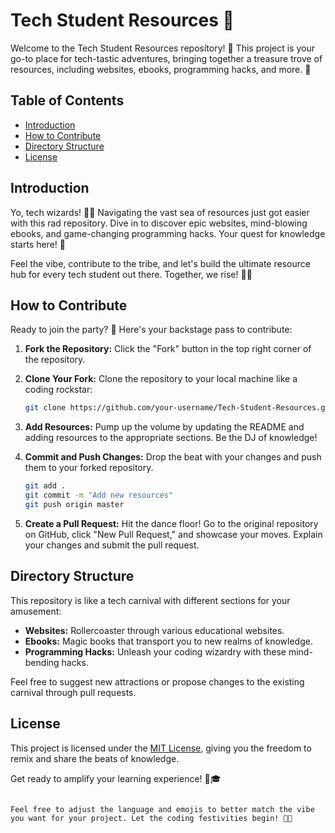 # Tech Student Resources 🚀

Welcome to the Tech Student Resources repository! 🌟 This project is your go-to place for tech-tastic adventures, bringing together a treasure trove of resources, including websites, ebooks, programming hacks, and more. 🎉

## Table of Contents

- [Introduction](#introduction)
- [How to Contribute](#how-to-contribute)
- [Directory Structure](#directory-structure)
- [License](#license)

## Introduction

Yo, tech wizards! 🧙‍♂️ Navigating the vast sea of resources just got easier with this rad repository. Dive in to discover epic websites, mind-blowing ebooks, and game-changing programming hacks. Your quest for knowledge starts here! 🚀

Feel the vibe, contribute to the tribe, and let's build the ultimate resource hub for every tech student out there. Together, we rise! 🚀✨

## How to Contribute

Ready to join the party? 🎉 Here's your backstage pass to contribute:

1. **Fork the Repository:** Click the "Fork" button in the top right corner of the repository.

2. **Clone Your Fork:** Clone the repository to your local machine like a coding rockstar:
   ```bash
   git clone https://github.com/your-username/Tech-Student-Resources.git
   ```

3. **Add Resources:** Pump up the volume by updating the README and adding resources to the appropriate sections. Be the DJ of knowledge!

4. **Commit and Push Changes:** Drop the beat with your changes and push them to your forked repository.
   ```bash
   git add .
   git commit -m "Add new resources"
   git push origin master
   ```

5. **Create a Pull Request:** Hit the dance floor! Go to the original repository on GitHub, click "New Pull Request," and showcase your moves. Explain your changes and submit the pull request.

## Directory Structure

This repository is like a tech carnival with different sections for your amusement:

- **Websites:** Rollercoaster through various educational websites.
- **Ebooks:** Magic books that transport you to new realms of knowledge.
- **Programming Hacks:** Unleash your coding wizardry with these mind-bending hacks.

Feel free to suggest new attractions or propose changes to the existing carnival through pull requests.

## License

This project is licensed under the [MIT License](LICENSE.md), giving you the freedom to remix and share the beats of knowledge.

Get ready to amplify your learning experience! 🚀🎓
```

Feel free to adjust the language and emojis to better match the vibe you want for your project. Let the coding festivities begin! 🎉🚀